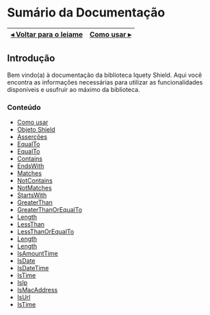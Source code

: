# Sumário da Documentação

[◂ Voltar para o leiame](leiame.md) | [Como usar ▸](01-como-usar.md)
-- | --

## Introdução

Bem vindo(a) à documentação da biblioteca Iquety Shield.
Aqui você encontra as informações necessárias para utilizar as funcionalidades
disponíveis e usufruir ao máximo da biblioteca.

### Conteúdo

- [Como usar](01-como-usar.md)
- [Objeto Shield](02-shield.md)
- [Asserções](03-assertions.md)
- [EqualTo](04-equalto.md)
- [EqualTo](04-notequalto.md)
- [Contains](05-contains.md)
- [EndsWith](05-endswith.md)
- [Matches](05-matches.md)
- [NotContains](05-notcontains.md)
- [NotMatches](05-notmatches.md)
- [StartsWith](05-startswith.md)
- [GreaterThan](06-greaterthan.md)
- [GreaterThanOrEqualTo](06-greaterthanorequalto.md)
- [Length](06-length.md)
- [LessThan](06-lessthan.md)
- [LessThanOrEqualTo](06-lessthanorequalto.md)
- [Length](06-maxlength.md)
- [Length](06-minlength.md)
- [IsAmountTime](07-isamounttime.md)
- [IsDate](07-isdate.md)
- [IsDateTime](07-isdatetime.md)
- [IsTime](07-istime.md)
- [IsIp](08-isip.md)
- [IsMacAddress](08-ismacaddress.md)
- [IsUrl](08-isurl.md)
- [IsTime](09-isbrphonenumber.md)
